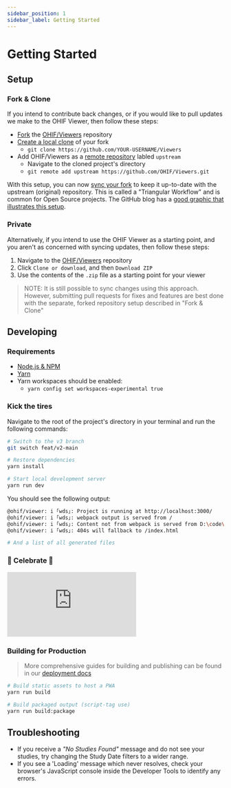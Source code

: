```yaml
---
sidebar_position: 1
sidebar_label: Getting Started
---
```


# Getting Started

## Setup

### Fork & Clone

If you intend to contribute back changes, or if you would like to pull updates
we make to the OHIF Viewer, then follow these steps:

- [Fork][fork-a-repo] the [OHIF/Viewers][ohif-viewers-repo] repository
- [Create a local clone][clone-a-repo] of your fork
  - `git clone https://github.com/YOUR-USERNAME/Viewers`
- Add OHIF/Viewers as a [remote repository][add-remote-repo] labled `upstream`
  - Navigate to the cloned project's directory
  - `git remote add upstream https://github.com/OHIF/Viewers.git`

With this setup, you can now [sync your fork][sync-changes] to keep it
up-to-date with the upstream (original) repository. This is called a "Triangular
Workflow" and is common for Open Source projects. The GitHub blog has a [good
graphic that illustrates this setup][triangular-workflow].

### Private

Alternatively, if you intend to use the OHIF Viewer as a starting point, and you
aren't as concerned with syncing updates, then follow these steps:

1. Navigate to the [OHIF/Viewers][ohif-viewers] repository
2. Click `Clone or download`, and then `Download ZIP`
3. Use the contents of the `.zip` file as a starting point for your viewer

> NOTE: It is still possible to sync changes using this approach. However,
> submitting pull requests for fixes and features are best done with the
> separate, forked repository setup described in "Fork & Clone"

## Developing

### Requirements

- [Node.js & NPM](https://nodejs.org/en/)
- [Yarn](https://yarnpkg.com/en/)
- Yarn workspaces should be enabled:
  - `yarn config set workspaces-experimental true`

### Kick the tires

Navigate to the root of the project's directory in your terminal and run the
following commands:

```bash
# Switch to the v3 branch
git switch feat/v2-main

# Restore dependencies
yarn install

# Start local development server
yarn run dev
```

You should see the following output:

```bash
@ohif/viewer: i ｢wds｣: Project is running at http://localhost:3000/
@ohif/viewer: i ｢wds｣: webpack output is served from /
@ohif/viewer: i ｢wds｣: Content not from webpack is served from D:\code\ohif\Viewers\platform\viewer
@ohif/viewer: i ｢wds｣: 404s will fallback to /index.html

# And a list of all generated files
```

### 🎉 Celebrate 🎉

<div style={{padding:"56.25% 0 0 0", position:"relative"}}>
    <iframe src="https://player.vimeo.com/video/545988245?badge=0&amp;autopause=0&amp;player_id=0&amp;app_id=58479" frameBorder="0" allow="autoplay; fullscreen; picture-in-picture" allowFullScreen style= {{ position:"absolute",top:0,left:0,width:"100%",height:"100%"}} title="measurement-report"></iframe>
</div>

### Building for Production

> More comprehensive guides for building and publishing can be found in our
> [deployment docs](./../deployment/index.md)

```bash
# Build static assets to host a PWA
yarn run build

# Build packaged output (script-tag use)
yarn run build:package
```

## Troubleshooting

- If you receive a _"No Studies Found"_ message and do not see your studies, try
  changing the Study Date filters to a wider range.
- If you see a 'Loading' message which never resolves, check your browser's
  JavaScript console inside the Developer Tools to identify any errors.

<!--
  Links
  -->

<!-- prettier-ignore-start -->
[fork-a-repo]: https://help.github.com/en/articles/fork-a-repo
[clone-a-repo]: https://help.github.com/en/articles/fork-a-repo#step-2-create-a-local-clone-of-your-fork
[add-remote-repo]: https://help.github.com/en/articles/fork-a-repo#step-3-configure-git-to-sync-your-fork-with-the-original-spoon-knife-repository
[sync-changes]: https://help.github.com/en/articles/syncing-a-fork
[triangular-workflow]: https://github.blog/2015-07-29-git-2-5-including-multiple-worktrees-and-triangular-workflows/#improved-support-for-triangular-workflows
[ohif-viewers-repo]: https://github.com/OHIF/Viewers
[ohif-viewers]: https://github.com/OHIF/Viewers
<!-- prettier-ignore-end -->
